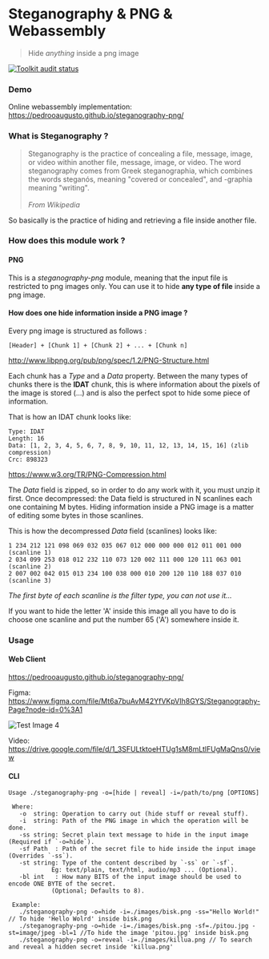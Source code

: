 # Steganography & PNG & Webassembly
> Hide <i>anything</i> inside a png image

<a href="https://github.com/pedrooaugusto/steganography-png/actions">
    <img alt="Toolkit audit status" src="https://github.com/pedrooaugusto/steganography-png/workflows/Run Tests and Build/badge.svg" />
</a>

### Demo
Online webassembly implementation: https://pedrooaugusto.github.io/steganography-png/

### What is Steganography ?
> Steganography is the practice of concealing a file, message, image, or video within another file, message, image, or video. The word steganography comes from Greek steganographia, which combines the words steganós, meaning "covered or concealed", and -graphia meaning "writing".
><br/><br/><i>From Wikipedia</i>

So basically is the practice of hiding and retrieving a file inside another file.

### How does this module work ?

#### PNG
This is a *steganography-png* module, meaning that the input file is restricted to png images only.
You can use it to hide **any type of file** inside a png image.

#### How does one hide information inside a PNG image ?
Every png image is structured as follows :
```
[Header] + [Chunk 1] + [Chunk 2] + ... + [Chunk n]
```
http://www.libpng.org/pub/png/spec/1.2/PNG-Structure.html

Each chunk has a *Type* and a *Data* property. Between the many types of chunks there is the **IDAT** chunk, this is where information about the pixels of the image
is stored (...) and is also the perfect spot to hide some piece of information.

That is how an IDAT chunk looks like:
```
Type: IDAT
Length: 16
Data: [1, 2, 3, 4, 5, 6, 7, 8, 9, 10, 11, 12, 13, 14, 15, 16] (zlib compression)
Crc: 898323
```
https://www.w3.org/TR/PNG-Compression.html

The *Data* field is zipped, so in order to do any work with it, you must unzip it first. Once decompressed: the Data field is structured in N scanlines
each one containing M bytes. Hiding information inside a PNG image is a matter of editing some bytes in those scanlines.

This is how the decompressed *Data* field (scanlines) looks like:
```
1 234 212 121 098 069 032 035 067 012 000 000 000 012 011 001 000 (scanline 1)
2 034 099 253 018 012 232 110 073 120 002 111 000 120 111 063 001 (scanline 2)
2 007 002 042 015 013 234 100 038 000 010 200 120 110 188 037 010 (scanline 3)
```
*The first byte of each scanline is the filter type, you can not use it...*

If you want to hide the letter 'A' inside this image all you have to do is choose one scanline and put the number 65 ('A') somewhere inside it.


### Usage

#### Web Client

https://pedrooaugusto.github.io/steganography-png/

Figma: https://www.figma.com/file/Mt6a7buAvM42YfVKpVIh8GYS/Steganography-Page?node-id=0%3A1

![Test Image 4](https://github.com/pedrooaugusto/steganography-png/blob/master/webapp/preview.png)

Video: https://drive.google.com/file/d/1_3SFULtktoeHTUg1sM8mLtlFUgMaQns0/view

#### CLI
```
Usage ./steganography-png -o=[hide | reveal] -i=/path/to/png [OPTIONS]

 Where:
   -o  string: Operation to carry out (hide stuff or reveal stuff).
   -i  string: Path of the PNG image in which the operation will be done.
   -ss string: Secret plain text message to hide in the input image (Required if `-o=hide`).
   -sf Path  : Path of the secret file to hide inside the input image (Overrides `-ss`).
   -st string: Type of the content described by `-ss` or `-sf`.
   			Eg: text/plain, text/html, audio/mp3 ... (Optional).
   -bl int   : How many BITS of the input image should be used to encode ONE BYTE of the secret.
   			(Optional; Defaults to 8).

 Example:
   ./steganography-png -o=hide -i=./images/bisk.png -ss="Hello World!" // To hide 'Hello Wolrd' inside bisk.png
   ./steganography-png -o=hide -i=./images/bisk.png -sf=./pitou.jpg -st=image/jpeg -bl=1 //To hide the image 'pitou.jpg' inside bisk.png
   ./steganography-png -o=reveal -i=./images/killua.png // To search and reveal a hidden secret inside 'killua.png'

```

